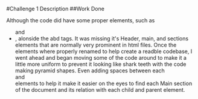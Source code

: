 #Challenge 1 Description
##Work Done

 Although the code did have some proper elements, such as <p> <ul> and <li>, alonside the <html> abd <body> tags.
 It was missing it's Header, main, and sections elements that are normally very prominent in html files.
 Once the elements where properly renamed to help create a readble codebase, I went ahead and began moving some of the code around to make it a little more uniform to prevent it looking like shark teeth with the code making pyramid shapes.
 Even adding spaces between each <main> and <section> elements to help it make it easier on the eyes to find each Main section of the document and its relation with each child and parent element.

